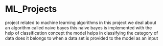 # ML_Projects
project related to machine learning algorithms
in this project we deal about an algorithm called naive bayes
this naive bayes is implemented with the help of classification concept
the model helps in classifying the category of data does it belongs to when a data set is provided to the model as an input
